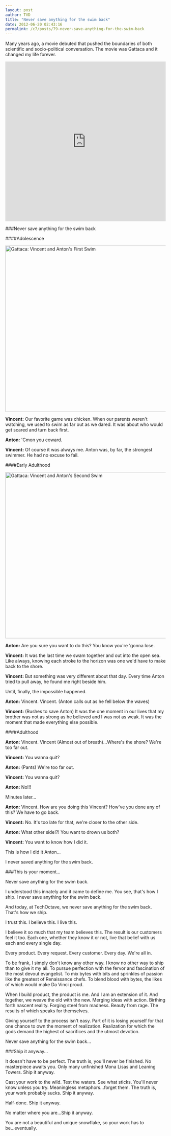 ```yaml
---
layout: post
author: TVD
title: "Never save anything for the swim back"
date: 2012-06-20 02:43:16
permalink: /c7/posts/79-never-save-anything-for-the-swim-back
---
```


Many years ago, a movie debuted that pushed the boundaries of both scientific and socio-political conversation. The movie was Gattaca and it changed my life forever.

<iframe width="100%" height="500" src="https://www.youtube.com/embed/ll5qiWa6YDk" frameborder="0" allowfullscreen></iframe>

###Never save anything for the swim back

####Adolescence

<img src="https://techoctave.com/c7/static/gattaca-vincent-anton-first-swim.jpg" width="520" alt="Gattaca: Vincent and Anton's First Swim"/>

**Vincent:** Our favorite game was chicken. When our parents weren't watching, we used to swim as far out as we dared. It was about who would get scared and turn back first.

**Anton:** 'Cmon you coward.

**Vincent:** Of course it was always me. Anton was, by far, the strongest swimmer. He had no excuse to fail.

####Early Adulthood

<img src="https://techoctave.com/c7/static/gattaca-vincent-anton-second-swim.jpg" width="520" alt="Gattaca: Vincent and Anton's Second Swim"/>

**Anton:** Are you sure you want to do this? You know you're 'gonna lose.

**Vincent:** It was the last time we swam together and out into the open sea. Like always, knowing each stroke to the horizon was one we'd have to make back to the shore.

**Vincent:** But something was very different about that day. Every time Anton tried to pull away, he found me right beside him. 

Until, finally, the impossible happened.

**Anton:** Vincent. Vincent. (Anton calls out as he fell below the waves)

**Vincent:** (Rushes to save Anton) It was the one moment in our lives that my brother was not as strong as he believed and I was not as weak. It was the moment that made everything else possible.


####Adulthood

**Anton:** Vincent. Vincent (Almost out of breath)...Where's the shore? We're too far out.

**Vincent:** You wanna quit?

**Anton:** (Pants) We're too far out.

**Vincent:** You wanna quit?

**Anton:** No!!!

Minutes later...

**Anton:** Vincent. How are you doing this Vincent? How've you done any of this? We have to go back.

**Vincent:** No. It's too late for that, we're closer to the other side.

**Anton:** What other side!?! You want to drown us both?

**Vincent:** You want to know how I did it.

This is how I did it Anton...

I never saved anything for the swim back.


###This is your moment...

Never save anything for the swim back.

I understood this innately and it came to define me. You see, that's how I ship. I never save anything for the swim back.

And today, at TechOctave, we never save anything for the swim back. That's how we ship.

I trust this. I believe this. I live this.

I believe it so much that my team believes this. The result is our customers feel it too. Each one, whether they know it or not, live that belief with us each and every single day.

Every product. Every request. Every customer. Every day. We're all in.

To be frank, I simply don't know any other way. I know no other way to ship than to give it my all. To pursue perfection with the fervor and fascination of the most devout evangelist. To mix bytes with bits and sprinkles of passion like the greatest of Renaissance chefs. To blend blood with bytes, the likes of which would make Da Vinci proud.

When I build product, the product is me. And I am an extension of it. And together, we weave the old with the new.
Merging ideas with action. Birthing forth nascent reality. Forging steel from madness. Beauty from rage. The results of which speaks for themselves.

Giving yourself to the process isn't easy. Part of it is losing yourself for that one chance to own the moment of realization. Realization for which the gods demand the highest of sacrifices and the utmost devotion. 

Never save anything for the swim back...


###Ship it anyway...

It doesn't have to be perfect. The truth is, you'll never be finished. No masterpiece awaits you. Only many unfinished Mona Lisas and Leaning Towers. Ship it anyway. 

Cast your work to the wild. Test the waters. See what sticks. You'll never know unless you try. Meaningless metaphors...forget them. The truth is, your work probably sucks. Ship it anyway. 

Half-done. Ship it anyway.

No matter where you are...Ship it anyway.

You are not a beautiful and unique snowflake, so your work has to be...eventually.



